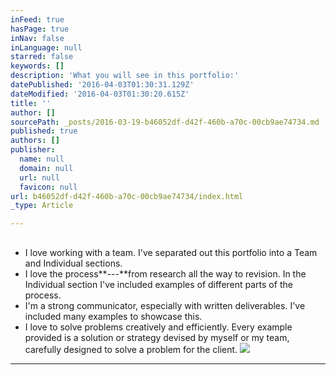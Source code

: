 ```yaml
---
inFeed: true
hasPage: true
inNav: false
inLanguage: null
starred: false
keywords: []
description: 'What you will see in this portfolio:'
datePublished: '2016-04-03T01:30:31.129Z'
dateModified: '2016-04-03T01:30:20.615Z'
title: ''
author: []
sourcePath: _posts/2016-03-19-b46052df-d42f-460b-a70c-00cb9ae74734.md
published: true
authors: []
publisher:
  name: null
  domain: null
  url: null
  favicon: null
url: b46052df-d42f-460b-a70c-00cb9ae74734/index.html
_type: Article

---
```

## 

* I love working with a team. I've separated out this portfolio into a Team and Individual sections.
* I love the process**---**from research all the way to revision. In the Individual section I've included examples of different parts of the process.
* I'm a strong communicator, especially with written deliverables. I've included many examples to showcase this.
* I love to solve problems creatively and efficiently. Every example provided is a solution or strategy devised by myself or my team, carefully designed to solve a problem for the client. ![](https://the-grid-user-content.s3-us-west-2.amazonaws.com/fbc033a3-c88e-47f8-96c7-0638b74ac2eb.png)

****
